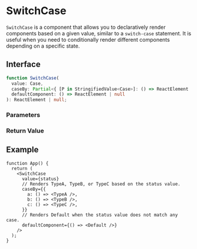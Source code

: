 # SwitchCase

`SwitchCase` is a component that allows you to declaratively render components based on a given value, similar to a `switch-case` statement. It is useful when you need to conditionally render different components depending on a specific state.

## Interface

```ts
function SwitchCase(
  value: Case,
  caseBy: Partial<{ [P in StringifiedValue<Case>]: () => ReactElement | null }>,
  defaultComponent: () => ReactElement | null
): ReactElement | null;
```

### Parameters

<Interface
  required
  name="value"
  type="Case"
  description="The value to compare against. The component associated with the matching key in <code>caseBy</code> will be rendered."
/>

<Interface
  required
  name="caseBy"
  type="Partial<{ [P in StringifiedValue<Case>]: () => ReactElement | null }>"
  description="An object that maps values to components to render. The keys represent possible values, and the values are functions returning the corresponding components."
/>

<Interface
  name="defaultComponent"
  type="() => ReactElement | null"
  description="The component to render if <code>value</code> does not match any key in <code>caseBy</code>."
/>

### Return Value

<Interface
  name=""
  type="ReactElement | null"
  description="React component that conditionally renders based on cases."
/>

## Example

```tsx
function App() {
  return (
    <SwitchCase
      value={status}
      // Renders TypeA, TypeB, or TypeC based on the status value.
      caseBy={{
        a: () => <TypeA />,
        b: () => <TypeB />,
        c: () => <TypeC />,
      }}
      // Renders Default when the status value does not match any case.
      defaultComponent={() => <Default />}
    />
  );
}
```
